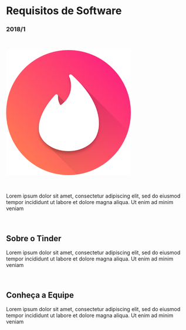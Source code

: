 # **Requisitos de Software** 

### 2018/1

<br>

![tinder](img/tinder.png)

<br>
<p>
Lorem ipsum dolor sit amet, consectetur adipiscing elit, sed do eiusmod tempor incididunt ut labore et dolore magna aliqua. Ut enim ad minim veniam
</p>
<br>

## Sobre o Tinder

<p>
Lorem ipsum dolor sit amet, consectetur adipiscing elit, sed do eiusmod tempor incididunt ut labore et dolore magna aliqua. Ut enim ad minim veniam
</p>
<br>

## Conheça a Equipe

<p>
Lorem ipsum dolor sit amet, consectetur adipiscing elit, sed do eiusmod tempor incididunt ut labore et dolore magna aliqua. Ut enim ad minim veniam
</p>
<br>